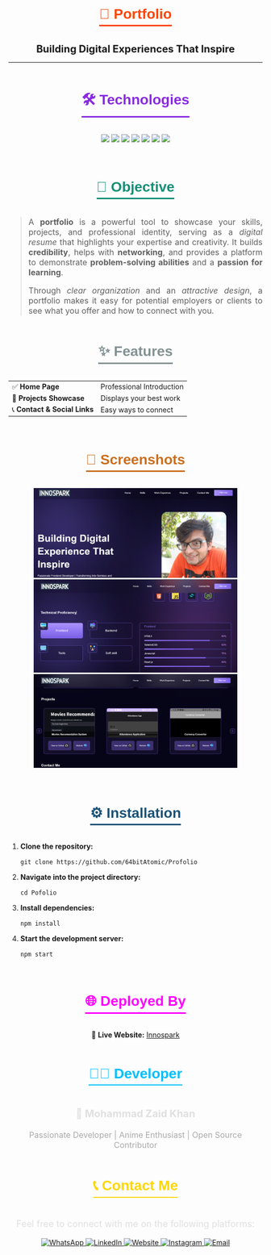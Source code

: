 <div align="center">
  <h1 style="
    font-size: 28px; 
    color: #FF4500; 
    font-family: Arial, sans-serif; 
    border-bottom: 3px solid #FF4500; 
    display: inline-block; 
    padding-bottom: 5px;
  ">🚀 Portfolio</h1>
</div>

<p align="center">
  <strong style="font-size: 20px;">Building Digital Experiences That Inspire</strong>
</p>

<hr>

<div align="center">
  <h1 style="
    font-size: 28px; 
    color: #8A2BE2; /* BlueViolet */
    font-family: Arial, sans-serif; 
    border-bottom: 3px solid #8A2BE2; 
    display: inline-block; 
    padding-bottom: 5px;
  ">🛠 Technologies</h1>
</div>

<p align="center">
  <img src="https://img.shields.io/badge/HTML-%23E34F26.svg?style=for-the-badge&logo=html5&logoColor=white" />
  <img src="https://img.shields.io/badge/CSS-%231572B6.svg?style=for-the-badge&logo=css3&logoColor=white" />
  <img src="https://img.shields.io/badge/JavaScript-%23F7DF1E.svg?style=for-the-badge&logo=javascript&logoColor=black" />
  <img src="https://img.shields.io/badge/React-%2361DAFB.svg?style=for-the-badge&logo=react&logoColor=black" />
  <img src="https://img.shields.io/badge/Node.js-%23339933.svg?style=for-the-badge&logo=node.js&logoColor=white" />
  <img src="https://img.shields.io/badge/Vite-%23646CFF.svg?style=for-the-badge&logo=vite&logoColor=white" />
  <img src="https://img.shields.io/badge/JSX-%23F7DF1E.svg?style=for-the-badge&logo=react&logoColor=black" />
</p>

<br>

<div align="center">
  <h1 style="
    font-size: 28px; 
    color:#148f77; 
    font-family: Arial, sans-serif; 
    border-bottom: 3px solid #148f77; 
    display: inline-block; 
    padding-bottom: 5px;
  ">🎯 Objective</h1>
</div>

<blockquote>
  <p align="justify" style="font-size: 16px;">
    A <strong>portfolio</strong> is a powerful tool to showcase your skills, projects, and professional identity, serving as a 
    <em>digital resume</em> that highlights your expertise and creativity. It builds <strong>credibility</strong>, helps with 
    <strong>networking</strong>, and provides a platform to demonstrate <strong>problem-solving abilities</strong> and a 
    <strong>passion for learning</strong>.
  </p>

  <p align="justify" style="font-size: 16px;">
    Through <em>clear organization</em> and an <em>attractive design</em>, a portfolio makes it easy for potential employers or 
    clients to see what you offer and how to connect with you.
  </p>
</blockquote>

<div align="center">
  <h1 style="
    font-size: 28px; 
    color:#839192; 
    font-family: Arial, sans-serif; 
    border-bottom: 3px solid #839192; 
    display: inline-block; 
    padding-bottom: 5px;
  ">✨ Features</h1>
</div>

<table align="center">
  <tr>
    <td>✅ <strong>Home Page</strong></td>
    <td>Professional Introduction</td>
  </tr>
  <tr>
    <td>🚀 <strong>Projects Showcase</strong></td>
    <td>Displays your best work</td>
  </tr>
  <tr>
    <td>📞 <strong>Contact & Social Links</strong></td>
    <td>Easy ways to connect</td>
  </tr>
</table>

<br>
<div align="center">
  <h1 style="
    font-size: 28px; 
    color:#ca6f1e ; 
    font-family: Arial, sans-serif; 
    border-bottom: 3px solid #ca6f1e; 
    display: inline-block; 
    padding-bottom: 5px;
  ">📸 Screenshots</h1>
</div>

<p align="center">
  <img src="./public/gitScreen/inno1.png" alt="Screenshot 1" width="80%">
  <br>
  <img src="./public/gitScreen/inno2.png" alt="Screenshot 2" width="80%">
  <br>
  <img src="./public/gitScreen/inno3.png" alt="Screenshot 3" width="80%">
</p>

<br>
<div align="center">
  <h1 style="
    font-size: 28px; 
    color:#1a5276 
; 
    font-family: Arial, sans-serif; 
    border-bottom: 3px solid #1a5276 
; 
    display: inline-block; 
    padding-bottom: 5px;
  ">⚙️ Installation</h1>
</div>

<ol>
  <li>
    <strong>Clone the repository:</strong>
    <pre><code>git clone https://github.com/64bitAtomic/Profolio</code></pre>
  </li>
  <li>
    <strong>Navigate into the project directory:</strong>
    <pre><code>cd Pofolio</code></pre>
  </li>
  <li>
    <strong>Install dependencies:</strong>
    <pre><code>npm install</code></pre>
  </li>
  <li>
    <strong>Start the development server:</strong>
    <pre><code>npm start</code></pre>
  </li>
</ol>
<br>

<div align="center">
  <h1 style="
    font-size: 28px; 
    color:#FF00FF; 
    font-family: Arial, sans-serif; 
    border-bottom: 3px solid #FF00FF; 
    display: inline-block; 
    padding-bottom: 5px;
  ">🌐 Deployed By</h1>
</div>
<p align="center">
  🔗 <strong>Live Website:</strong> 
  <a href="https://innospark.netlify.app/" target="_blank">
    Innospark
  </a>
</p>

<div align="center">
    <h2 style="font-size: 28px; color: #00BFFF; font-family: Arial, sans-serif; border-bottom: 2px solid #00BFFF; display: inline-block; padding-bottom: 5px;">
        👨‍💻 Developer
    </h2>
    <p style="font-size: 20px; color: #E0E0E0; font-weight: bold;">
        🚀 Mohammad Zaid Khan
    </p>
    <p style="font-size: 16px; color: #A9A9A9;">
        Passionate Developer | Anime Enthusiast | Open Source Contributor  
    </p>
</div>

<div align="center">
    <h2 style="font-size: 28px; color: #FFD700; font-family: Arial, sans-serif; border-bottom: 2px solid #FFD700; display: inline-block; padding-bottom: 5px;">
        📞 Contact Me
    </h2>
    <p style="font-size: 18px; color: #E0E0E0;">
        Feel free to connect with me on the following platforms:
    </p>

   <p>
      <a href="https://wa.me/+919770869177" target="_blank">
         <img src="https://img.shields.io/badge/WhatsApp-25D366?style=for-the-badge&logo=whatsapp&logoColor=white" alt="WhatsApp">
      </a>
      <a href="https://www.linkedin.com/in/mohammad-zaid-khan-020199260" target="_blank">
         <img src="https://img.shields.io/badge/LinkedIn-0077B5?style=for-the-badge&logo=linkedin&logoColor=white" alt="LinkedIn">
      </a>
      <a href="https://innospark.netlify.app/" target="_blank">
         <img src="https://img.shields.io/badge/Website-1E90FF?style=for-the-badge&logo=google-chrome&logoColor=white" alt="Website">
      </a>
      <a href="https://www.instagram.com/mzaidkhan2004?utm_source=ig_web_button_share_sheet&igsh=ZDNlZDc0MzIxNw==" target="_blank">
         <img src="https://img.shields.io/badge/Instagram-E4405F?style=for-the-badge&logo=instagram&logoColor=white" alt="Instagram">
      </a>
      <a href="mailto:zk286187@gmail.com" target="_blank">
         <img src="https://img.shields.io/badge/Email-D14836?style=for-the-badge&logo=gmail&logoColor=white" alt="Email">
      </a>
   </p>
</div>
